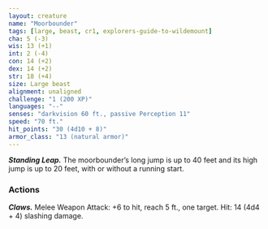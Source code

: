 ```yaml
---
layout: creature
name: "Moorbounder"
tags: [large, beast, cr1, explorers-guide-to-wildemount]
cha: 5 (-3)
wis: 13 (+1)
int: 2 (-4)
con: 14 (+2)
dex: 14 (+2)
str: 18 (+4)
size: Large beast
alignment: unaligned
challenge: "1 (200 XP)"
languages: "--"
senses: "darkvision 60 ft., passive Perception 11"
speed: "70 ft."
hit_points: "30 (4d10 + 8)"
armor_class: "13 (natural armor)"
---
```


***Standing Leap.*** The moorbounder’s long jump is up to 40 feet and its high jump is up to 20 feet, with or without a running start.

### Actions

***Claws.*** Melee Weapon Attack: +6 to hit, reach 5 ft., one target. Hit: 14 (4d4 + 4) slashing damage.
